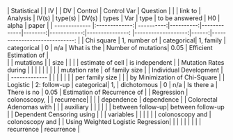 | Statistical   |               | IV         |           | DV          | Control | Control Var | Question         |                    |       | link to                           |
  Analysis      | IV(s)         | type(s)    | DV(s)     | types       | Var     | type        | to be answered   |       H0           | alpha | paper                             |
| ------------- |:-------------:| ----------:|----------:|-------------|--------:|------------:|---------------:  |-------------------:|------:|-----------------------------:     |
| Chi square    | 1, number of  | categorical| 1, family | categorical |    0    |   n/a       | What is the      | Number of mutations| 0.05  | Efficient Estimation of           |     
|               | mutations     |            | size      |             |         |             | estimate of cell | is independent     |       | Mutation Rates during             |
|               |               |            |           |             |         |             | mutation rate    | of family size     |       | Individual Development            | 
| ------------- |               |            |           |             |         |             | per family size  |                    |       | by Minimization of Chi-Square     |
| Logistic      | 2: follow-up  | categorical| 1,        | dichotomous |    0    |   n/a       | Is there a       | There is no        | 0.05  | Estimation of Recurrence of       |
| Regression    | colonoscopy,  |            | recurrence|             |         |             | dependence       | dependence         |       | Colorectal Adenomas with          |
|               | auxiliary     |            |           |             |         |             | between follow-up| between follow-up  |       | Dependent Censoring using         |
|               | variables     |            |           |             |         |             | colonoscopy and  | colonoscopy and    |       | Using Weighted Logistic Regression|
|               |               |            |           |             |         |             | recurrence       | recurrence         |